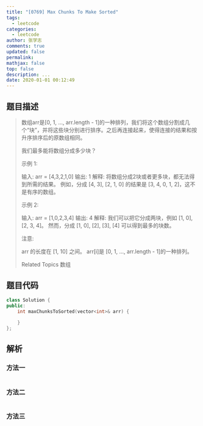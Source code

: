 ```yaml
---
title: "[0769] Max Chunks To Make Sorted"
tags:
  - leetcode
categories:
  - leetcode
author: 张学志
comments: true
updated: false
permalink:
mathjax: false
top: false
description: ...
date: 2020-01-01 00:12:49
---
```


## 题目描述

> 数组arr是[0, 1, ..., arr.length - 1]的一种排列，我们将这个数组分割成几个“块”，并将这些块分别进行排序。之后再连接起来，使得连接的结果和按升序排序后的原数组相同。 
> 
> 我们最多能将数组分成多少块？ 
> 
> 示例 1: 
> 
> 输入: arr = [4,3,2,1,0]
> 输出: 1
> 解释:
> 将数组分成2块或者更多块，都无法得到所需的结果。
> 例如，分成 [4, 3], [2, 1, 0] 的结果是 [3, 4, 0, 1, 2]，这不是有序的数组。
> 
> 
> 示例 2: 
> 
> 输入: arr = [1,0,2,3,4]
> 输出: 4
> 解释:
> 我们可以把它分成两块，例如 [1, 0], [2, 3, 4]。
> 然而，分成 [1, 0], [2], [3], [4] 可以得到最多的块数。
> 
> 
> 注意: 
> 
> 
> arr 的长度在 [1, 10] 之间。 
> arr[i]是 [0, 1, ..., arr.length - 1]的一种排列。 
> 
> Related Topics 数组

## 题目代码

```cpp
class Solution {
public:
    int maxChunksToSorted(vector<int>& arr) {
        
    }
};
```

## 解析

### 方法一

```cpp

```

### 方法二

```cpp

```

### 方法三

```cpp

```

